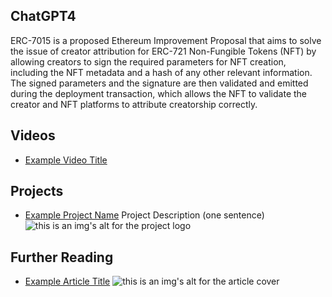 ## ChatGPT4

ERC-7015 is a proposed Ethereum Improvement Proposal that aims to solve the issue of creator attribution for ERC-721 Non-Fungible Tokens (NFT) by allowing creators to sign the required parameters for NFT creation, including the NFT metadata and a hash of any other relevant information. The signed parameters and the signature are then validated and emitted during the deployment transaction, which allows the NFT to validate the creator and NFT platforms to attribute creatorship correctly.

## Videos

- [Example Video Title](https://www.youtube.com/watch?v=TDGq4aeevgY)

## Projects

- [Example Project Name](https://xxxx.xxx/xxxxx) Project Description (one sentence) ![this is an img's alt for the project logo](https://xxxx.xxx/project-logo.xxx)

## Further Reading

- [Example Article Title](https://xxxx.xxx/xxxxx) ![this is an img's alt for the article cover](https://xxxx.xxx/article-cover.xxx)
